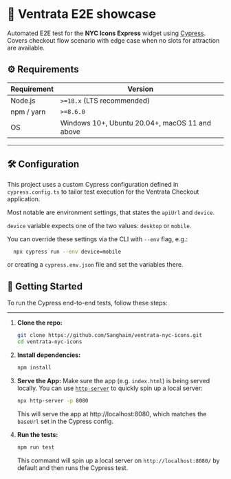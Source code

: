 # 🧪 Ventrata E2E showcase

Automated E2E test for the **NYC Icons Express** widget using [Cypress](https://www.cypress.io/).  
Covers checkout flow scenario with edge case when no slots for attraction are available.

## ⚙️ Requirements
| Requirement | Version                                        |
|-------------|------------------------------------------------|
| Node.js     | `>=18.x` (LTS recommended)                     |
| npm / yarn  | `>=8.6.0`                                      |
| OS          | Windows 10+, Ubuntu 20.04+, macOS 11 and above |

---

## 🛠️ Configuration

This project uses a custom Cypress configuration defined in `cypress.config.ts` to tailor 
test execution for the Ventrata Checkout application.

Most notable are environment settings, that states the `apiUrl` and `device`.

`device` variable expects one of the two values: `desktop` or `mobile`.

You can override these settings via the CLI with `--env` flag, e.g.:
```bash
  npx cypress run --env device=mobile
```
or creating a `cypress.env.json` file and set the variables there.




## 🚀 Getting Started

To run the Cypress end-to-end tests, follow these steps:

---

1. **Clone the repo:**

   ```bash
   git clone https://github.com/Sanghaim/ventrata-nyc-icons.git
   cd ventrata-nyc-icons
   
2. **Install dependencies:**

    ```bash
    npm install

3. **Serve the App:**
   Make sure the app (e.g. `index.html`) is being served locally. 
   You can use [`http-server`](https://www.npmjs.com/package/http-server) to quickly spin up a local server:

   ```bash
   npx http-server -p 8080
   ```
   
   This will serve the app at http://localhost:8080, which matches the `baseUrl` set in the Cypress config.

4. **Run the tests:**
   ```bash
   npm run test
   ```
   This command will spin up a local server on `http://localhost:8080/` by default and then runs the Cypress test.